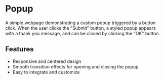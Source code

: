 # Popup 
A simple webpage demonstrating a custom popup triggered by a button click. When the user clicks the "Submit" button, a styled popup appears with a thank you message, and can be closed by clicking the "OK" button.

## Features 
* Responsive and centered design
* Smooth transition effects for opening and closing the popup
* Easy to integrate and customize
